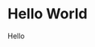 <html>
<head>
  <meta charset="UTF-8">
  <title>Document</title>
</head>
<body>
  <h1>Hello World</h1>
  <p>Hello</p>
</body>
</html>
  
